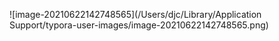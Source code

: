 ![image-20210622142748565](/Users/djc/Library/Application Support/typora-user-images/image-20210622142748565.png)

